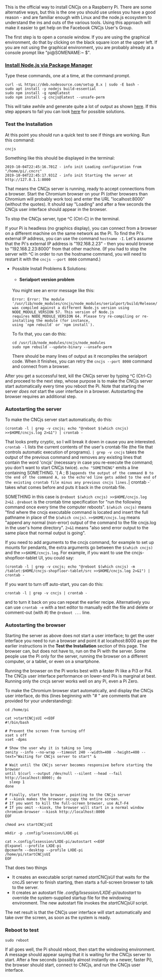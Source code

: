 This is the official way to install CNCjs on a Raspberry Pi.  There are some alternative ways, but this is the one you should use unless you have a good reason - and are familiar enough with Linux and the node.js ecosystem to understand the ins and outs of the various tools.  Using this approach will make it easier to get help on the Facebook CNCjs User's Group.

The first step is to open a console window.  If you are using the graphical environment, do that by clicking on the black square icon at the upper left.  If you are not using the graphical environment, you are probably already at a console prompt like "pi@SOMENAME:~ $".

### [Install Node.js via Package Manager](https://nodejs.org/en/download/package-manager/#debian-and-ubuntu-based-linux-distributions)

Type these commands, one at a time, at the command prompt.

```
curl -sL https://deb.nodesource.com/setup_8.x | sudo -E bash -
sudo apt install -y nodejs build-essential
sudo npm install -g npm@latest
sudo npm install -g cncjs@latest --unsafe-perm
```
This will take awhile and generate quite a lot of output as shown [here](https://github.com/cncjs/cncjs/wiki/Setup-Guide:-Raspberry-Pi-%7C-Example-Output-from-Installation).  If this step appears to fail you can look [here](https://github.com/cncjs/cncjs/wiki/Setup-Guide:-Raspberry-Pi-%7C-Installation-Problems-and-Solutions) for possible solutions.

### Test the Installation

At this point you should run a quick test to see if things are working.  Run this command:

```
cncjs
```
Something like this should be displayed in the terminal:
```
2019-10-04T22:45:16.701Z - info init Loading configuration from "/home/pi/.cncrc"
2019-10-04T22:45:17.931Z - info init Starting the server at http://127.0.1.1:8000
```
That means the CNCjs server is running, ready to accept connections from a browser.  Start the Chromium browser on your Pi (other browsers than Chromium will probably work too) and enter the URL "localhost:8000" (without the quotes).  It should say "Loading" and after a few seconds the CNCjs user interface should appear in the browser.

To stop the CNCjs server, type ^C (Ctrl-C) in the terminal.

If your Pi is headless (no graphics display), you can connect from a browser on a different machine on the same network as the Pi.  To find the Pi's external IP address, you can use the command `hostname -I`.  Let's assume that the Pi's external IP address is "192.168.2.23" - then you would browse to "192.168.2.23:8000" from that other machine.  (If you had to stop the server with ^C in order to run the hostname command, you will need to restart it with the `cncjs --port 8000` command.)

* Possible Install Problems & Solutions:

  * #### Serialport version problem

   You might see an error message like this:
   ```
   Error: Error: The module '/usr/lib/node_modules/cncjs/node_modules/serialport/build/Release/serialport.node'
   was compiled against a different Node.js version using NODE_MODULE_VERSION 57. This version of Node.js
   requires NODE_MODULE_VERSION 64. Please try re-compiling or re-installing the module (for instance,
   using `npm rebuild` or `npm install`).
   ```
   To fix that, you can do this:
   ```
   cd /usr/lib/node_modules/cncjs/node_modules
   sudo npm rebuild --update-binary --unsafe-perm 
   ```
   There should be many lines of output as it recompiles the serialport code.  When it finishes, you can retry the `cncjs --port 8000` command and connect from a browser.

After you get a successful test, kill the CNCjs server by typing ^C (Ctrl-C) and proceed to the next step, whose purpose is to make the CNCjs server start automatically every time you reboot the Pi.  Note that starting the server *does not* start the user interface in a browser.  Autostarting the browser requires an additional step.


### Autostarting the server

To make the CNCjs server start automatically, do this:

```
(crontab -l | grep -v cncjs; echo "@reboot $(which cncjs) >>$HOME/cncjs.log 2>&1") | crontab -
```

That looks pretty cryptic, so I will break it down in cause you are interested.  `crontab -l` lists the current contents of the user's crontab file (the file that controls automatic execution of programs).  `| grep -v cncjs` takes the output of the previous command and removes any existing lines that contain the word 'cncjs' (necessary in case you re-execute the command; you don't want to start CNCjs twice).  `echo "SOMETHING"` emits a line containing SOMETHING.  '( A ; B )` appends the output of the command B to the end of the command A, so the echo'ed line gets added to the end of the existing crontab file minus any previous cncjs lines. `| crontab -` takes what comes before and puts it back in the crontab file.

SOMETHING in this case is `@reboot $(which cncjs) >>$HOME/cncjs.log 2>&1` .  `@reboot` is the crontab time specification for "run the following command once every time the computer reboots".  `$(which cncjs)` means "find where the cncjs executable command is located and insert the full pathname in place of the `$(which cncjs)`.  `>>$HOME/cncjs.log` means "append any normal (non-error) output of the command to the file cncjs.log in the user's home directory".  `2>&1` means "also send error output to the same place that normal output is going".

If you need to add arguments to the cncjs command, for example to set up mounts for pendants, the extra arguments go between the `$(which cncjs)` and the `>>$HOME/cncjs.log`.  For example, if you want to use the cncjs-shopfloor-tablet UI, you could say:

```
(crontab -l | grep -v cncjs; echo "@reboot $(which cncjs) -m /tablet:$HOME/cncjs-shopfloor-tablet/src >>$HOME/cncjs.log 2>&1") | crontab -
```

If you want to turn off auto-start, you can do this:

```
crontab -l | grep -v cncjs | crontab -
```

and to turn it back on you can repeat the earlier recipe.  Alternatively you can use `crontab -e` with a text editor to manually edit the file and delete or comment-out (with #) the `@reboot ...` line.


### Autostarting the browser

Starting the server as above does not start a user interface; to get the user interface you need to run a browser and point it at localhost:8000 as per the earlier instructions in the **Test the Installation** section of this page.  The browser can, but does not have to, run on the Pi with the server.  Some people use the Pi only for the server, running the browser on a different computer, or a tablet, or even on a smartphone.

Running the browser on the Pi works best with a faster Pi like a Pi3 or Pi4.  The CNCjs user interface performance on lower-end Pis is marginal at best.  Running only the cncjs server works well on any Pi, even a Pi Zero.

To make the Chromium browser start automatically, and display the CNCjs user interface, do this (lines beginning with "# " are comments that are provided for your understanding):

```
cd /home/pi

cat >startCNCjsUI <<EOF
#!/bin/bash

# Prevent the screen from turning off
xset s off
xset -dpms

# Show the user why it is taking so long
zenity --info --no-wrap --timeout 240 --width=400 --height=400 --text="Waiting for CNCjs server to start" &

# Wait until the CNCjs server becomes responsive before starting the browser
until $(curl --output /dev/null --silent --head --fail http://localhost:8000); do
  sleep 1
done

# Finally, start the browser, pointing to the CNCjs server
# --kiosk makes the browser occupy the entire screen.
# If you want to kill the full-screen browser, use ALT-F4
# If you omit --kiosk, the browser will start in a normal window
chromium-browser --kiosk http://localhost:8000
EOF

chmod a+x startCNCjsUI

mkdir -p .config/lxsession/LXDE-pi

cat >.config/lxsession/LXDE-pi/autostart <<EOF
@lxpanel --profile LXDE-pi
@pcmanfm --desktop --profile LXDE-pi
/home/pi/startCNCjsUI
EOF
```
That does two things
* It creates an executable script named _startCNCjsUI_ that waits for the cncJS server to finish starting, then starts a full-screen browser to talk to the server.
* It creates an autostart file _.config/lxsession/LXDE-pi/autostart_ to override the system-supplied startup file for the windowing environment.  The new autostart file invokes the _startCNCjsUI_ script.

The net result is that the CNCjs user interface will start automatically and take over the screen, as soon as the system is ready.
### Reboot to test
```sudo reboot```

If all goes well, the Pi should reboot, then start the windowing environment.  A message should appear saying that it is waiting for the CNCjs server to start.  After a few seconds (possibly almost instantly on a newer, faster Pi), the browser should start, connect to CNCjs, and run the CNCjs user interface.